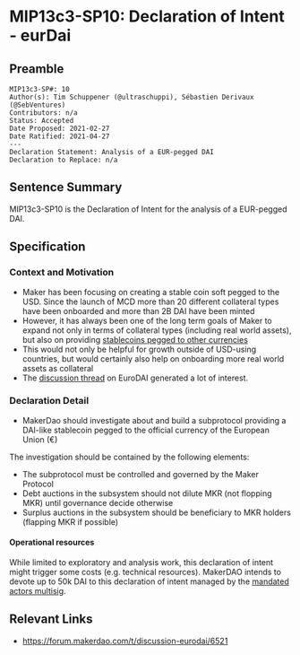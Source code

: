 # MIP13c3-SP10: Declaration of Intent - eurDai

## Preamble

```
MIP13c3-SP#: 10
Author(s): Tim Schuppener (@ultraschuppi), Sébastien Derivaux (@SebVentures)
Contributors: n/a
Status: Accepted
Date Proposed: 2021-02-27
Date Ratified: 2021-04-27
---
Declaration Statement: Analysis of a EUR-pegged DAI
Declaration to Replace: n/a
```

## Sentence Summary

MIP13c3-SP10 is the Declaration of Intent for the analysis of a EUR-pegged DAI.

## Specification

### Context and Motivation

- Maker has been focusing on creating a stable coin soft pegged to the USD. Since the launch of MCD more than 20 different collateral types have been onboarded and more than 2B DAI have been minted
- However, it has always been one of the long term goals of Maker to expand not only in terms of collateral types (including real world assets), but also on providing [stablecoins pegged to other currencies](https://forum.makerdao.com/t/puritydai-a-potential-solution-to-the-real-world-collateral-controversy/526)
- This would not only be helpful for growth outside of USD-using countries, but would certainly also help on onboarding more real world assets as collateral
- The [discussion thread](https://forum.makerdao.com/t/discussion-eurodai/6521) on EuroDAI generated a lot of interest.

### Declaration Detail

- MakerDao should investigate about and build a subprotocol providing a DAI-like stablecoin pegged to the official currency of the European Union (€)

The investigation should be contained by the following elements:

- The subprotocol must be controlled and governed by the Maker Protocol
- Debt auctions in the subsystem should not dilute MKR (not flopping MKR) until governance decide otherwise
- Surplus auctions in the subsystem should be beneficiary to MKR holders (flapping MKR if possible)

#### Operational resources

While limited to exploratory and analysis work, this declaration of intent might trigger some costs (e.g. technical resources). MakerDAO intends to devote up to 50k DAI to this declaration of intent managed by the [mandated actors multisig](https://forum.makerdao.com/t/signal-request-interim-dao-operating-budget/5924).

## Relevant Links

- https://forum.makerdao.com/t/discussion-eurodai/6521
